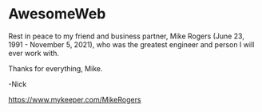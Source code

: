 # AwesomeWeb

Rest in peace to my friend and business partner, Mike Rogers (June 23, 1991 - November 5, 2021), who was the greatest engineer and person I will ever work with.

Thanks for everything, Mike.

-Nick

https://www.mykeeper.com/MikeRogers
